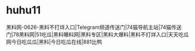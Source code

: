 # huhu11
黑料网-0626-黑料不打烊入口|Telegram频道传送门|74猫导航主站|74猫传送门|78黑料网|51吃瓜|黑料曝料网|黑料专区|黑料大爆料|黑料不打烊入口|天天吃瓜网今日吃瓜瓜|黑料|今日吃瓜在线|881比鸭
